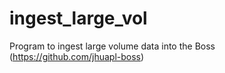 # ingest_large_vol
Program to ingest large volume data into the Boss (https://github.com/jhuapl-boss)
